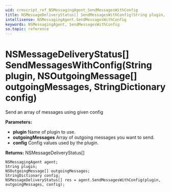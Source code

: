 ```yaml
---
uid: crmscript_ref_NSMessagingAgent_SendMessagesWithConfig
title: NSMessageDeliveryStatus[] SendMessagesWithConfig(String plugin, NSOutgoingMessage[] outgoingMessages, StringDictionary config)
intellisense: NSMessagingAgent.SendMessagesWithConfig
keywords: NSMessagingAgent, SendMessagesWithConfig
so.topic: reference
---
```


# NSMessageDeliveryStatus[] SendMessagesWithConfig(String plugin, NSOutgoingMessage[] outgoingMessages, StringDictionary config)

Send an array of messages using given config

**Parameters:**
 - **plugin** Name of plugin to use.
 - **outgoingMessages** Array of outgoing messages you want to send.
 - **config** Config values used by the plugin.

**Returns:** NSMessageDeliveryStatus[]

```crmscript
NSMessagingAgent agent;
String plugin;
NSOutgoingMessage[] outgoingMessages;
StringDictionary config;
NSMessageDeliveryStatus[] res = agent.SendMessagesWithConfig(plugin, outgoingMessages, config);
```

